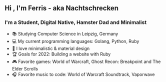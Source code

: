 ## Hi , I'm Ferris - aka Nachtschrecken

### I'm a Student, Digital Native, Hamster Dad and Minimalist

- 📚 Studying Computer Science in Leipzig, Germany
- 💻 My current programming languages: Golang, Python, Ruby
- 🌱 I love minimalistic & material design
- 🏆 Goals for 2022: Building a website with Ruby
- 🎮 Favorite games: World of Warcraft, Ghost Recon: Breakpoint and The Elder Scrolls
- 🎧 Favorite music to code: World of Warcraft Soundtrack, Vaporwave

<br />
<br />
<br />

[website]: https://www.nachtschrecken.com/
[twitter]: https://twitter.com/Nachtschrecken
[youtube]: https://www.youtube.com/channel/UCO5VaBg-ahdvx1MY6-9uHtw?view_as=subscriber
[reddit]: https://www.reddit.com/user/NachtschreckenDE
